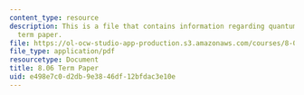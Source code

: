 ```yaml
---
content_type: resource
description: This is a file that contains information regarding quantum physics III
  term paper.
file: https://ol-ocw-studio-app-production.s3.amazonaws.com/courses/8-06-quantum-physics-iii-spring-2016/e498e7c0d2db9e3846df12bfdac3e10e_MIT8_06S16_TermPaper.pdf
file_type: application/pdf
resourcetype: Document
title: 8.06 Term Paper
uid: e498e7c0-d2db-9e38-46df-12bfdac3e10e
---
```

